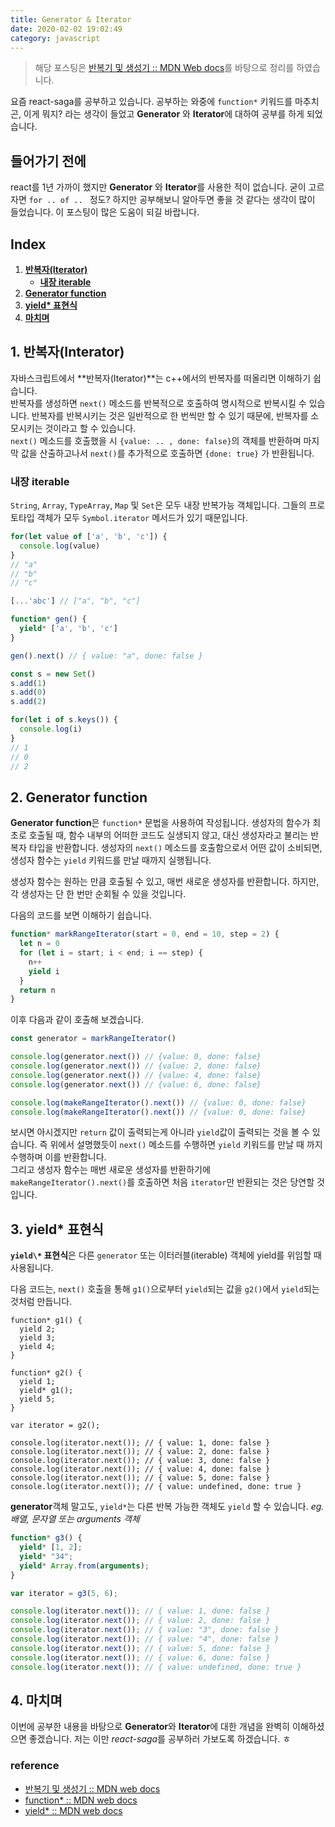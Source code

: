 ```yaml
---
title: Generator & Iterator
date: 2020-02-02 19:02:49
category: javascript
---
```


> 해당 포스팅은 [반복기 및 생성기 :: MDN Web docs](https://developer.mozilla.org/ko/docs/Web/JavaScript/Guide/Iterators_and_Generators)를 바탕으로 정리를 하였습니다.

요즘 react-saga를 공부하고 있습니다. 공부하는 와중에 `function*` 키워드를 마추치곤, 이게 뭐지? 라는 생각이 들었고 **Generator** 와 **Iterator**에 대하여 공부를 하게 되었습니다. 

## 들어가기 전에

react를 1년 가까이 했지만 **Generator** 와 **Iterator**를 사용한 적이 없습니다. 굳이 고르자면 `for .. of .. ` 정도? 하지만 공부해보니 알아두면 좋을 것 같다는 생각이 많이 들었습니다. 이 포스팅이 많은 도움이 되길 바랍니다.

## Index

1. **[반복자(Iterator)](#1-반복자iterator)** </br>
   - **[내장 iterable](#내장-iterable)**
2. **[Generator function](#2-generator-function)**
3. **[yield\* 표현식](#3-yield-표현식)**
4. **[마치며](#4-마치며)**

## 1. 반복자(Interator)

자바스크립트에서 **반복자(Iterator)**는 c++에서의 반복자를 떠올리면 이해하기 쉽습니다.</br>
반복자를 생성하면 `next()` 메소드를 반복적으로 호출하여 명시적으로 반복시킬 수 있습니다. 반복자를 반복시키는 것은 일반적으로 한 번씩만 할 수 있기 때문에, 반복자를 소모시키는 것이라고 할 수 있습니다.</br>
`next()` 메소드를 호출했을 시 `{value: .. , done: false}`의 객체를 반환하며 마지막 값을 산출하고나서 `next()`를 추가적으로 호출하면 `{done: true}` 가 반환됩니다.

### 내장 iterable

`String`, `Array`, `TypeArray`, `Map` 및 `Set`은 모두 내장 반복가능 객체입니다. 그들의 프로토타입 객체가 모두 `Symbol.iterator` 메서드가 있기 때문입니다.

```js
for(let value of ['a', 'b', 'c']) {
  console.log(value)
}
// "a"
// "b"
// "c"

[...'abc'] // ["a", "b", "c"]

function* gen() {
  yield* ['a', 'b', 'c']
}

gen().next() // { value: "a", done: false }

const s = new Set()
s.add(1)
s.add(0)
s.add(2)

for(let i of s.keys()) {
  console.log(i)
}
// 1
// 0
// 2
```

## 2. Generator function

**Generator function**은 `function*` 문법을 사용하여 작성됩니다. 생성자의 함수가 최초로 호출될 때, 함수 내부의 어떠한 코드도 실생되지 않고, 대신 생성자라고 불리는 반복자 타입을 반환합니다. 생성자의 `next()` 메소드를 호출함으로서 어떤 값이 소비되면, 생성자 함수는 `yield` 키워드를 만날 때까지 실행됩니다.</br>

생성자 함수는 원하는 만큼 호출될 수 있고, 매번 새로운 생성자를 반환합니다. 하지만, 각 생성자는 단 한 번만 순회될 수 있을 것입니다.

다음의 코드를 보면 이해하기 쉽습니다.

```js
function* markRangeIterator(start = 0, end = 10, step = 2) {
  let n = 0
  for (let i = start; i < end; i == step) {
    n++
    yield i
  }
  return n
}
```

이후 다음과 같이 호출해 보겠습니다.

```js
const generator = markRangeIterator()

console.log(generator.next()) // {value: 0, done: false}
console.log(generator.next()) // {value: 2, done: false}
console.log(generator.next()) // {value: 4, done: false}
console.log(generator.next()) // {value: 6, done: false}

console.log(makeRangeIterator().next()) // {value: 0, done: false}
console.log(makeRangeIterator().next()) // {value: 0, done: false}
```

보시면 아시겠지만 `return` 값이 출력되는게 아니라 `yield`값이 출력되는 것을 볼 수 있습니다. 즉 위에서 설명했듯이 `next()` 메소드를 수행하면 `yield` 키워드를 만날 때 까지 수행하며 이를 반환합니다.</br>
그리고 생성자 함수는 매번 새로운 생성자를 반환하기에 `makeRangeIterator().next()`를 호출하면 처음 `iterator`만 반환되는 것은 당연할 것입니다.

## 3. yield\* 표현식

**`yield\*` 표현식**은 다른 `generator` 또는 이터러블(iterable) 객체에 yield를 위임할 때 사용됩니다.

다음 코드는, `next()` 호출을 통해 `g1()`으로부터 `yield`되는 값을 `g2()`에서 `yield`되는 것처럼 만듭니다.

```js{9}
function* g1() {
  yield 2;
  yield 3;
  yield 4;
}

function* g2() {
  yield 1;
  yield* g1();
  yield 5;
}

var iterator = g2();

console.log(iterator.next()); // { value: 1, done: false }
console.log(iterator.next()); // { value: 2, done: false }
console.log(iterator.next()); // { value: 3, done: false }
console.log(iterator.next()); // { value: 4, done: false }
console.log(iterator.next()); // { value: 5, done: false }
console.log(iterator.next()); // { value: undefined, done: true }
```

**generator**객체 말고도, `yield*`는 다른 반복 가능한 객체도 `yield` 할 수 있습니다. *eg. 배열, 문자열 또는 arguments 객체*

```js
function* g3() {
  yield* [1, 2];
  yield* "34";
  yield* Array.from(arguments);
}

var iterator = g3(5, 6);

console.log(iterator.next()); // { value: 1, done: false }
console.log(iterator.next()); // { value: 2, done: false }
console.log(iterator.next()); // { value: "3", done: false }
console.log(iterator.next()); // { value: "4", done: false }
console.log(iterator.next()); // { value: 5, done: false }
console.log(iterator.next()); // { value: 6, done: false }
console.log(iterator.next()); // { value: undefined, done: true }
```

## 4. 마치며

이번에 공부한 내용을 바탕으로 **Generator**와 **Iterator**에 대한 개념을 완벽히 이해하셨으면 좋겠습니다. 저는 이만 *react-saga*를 공부하러 가보도록 하겠습니다. ㅎ

### reference

* [반복기 및 생성기 :: MDN web docs](https://developer.mozilla.org/ko/docs/Web/JavaScript/Guide/Iterators_and_Generators)
* [function* :: MDN web docs](https://developer.mozilla.org/ko/docs/Web/JavaScript/Reference/Statements/function*)
* [yield* :: MDN web docs](https://developer.mozilla.org/ko/docs/Web/JavaScript/Reference/Operators/yield*)
